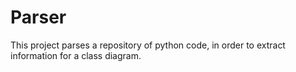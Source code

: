 # Parser

This project parses a repository of python code, in order to extract information for a class diagram.
